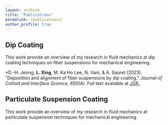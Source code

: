 ```yaml
---
layout: archive
title: "Publications"
permalink: /publications/
author_profile: true
---
```


## Dip Coating
This work provide an overview of my research in fluid mechanics at dip coating techniques on fiber suspensions
for mechanical engineering.

*D.-H. Jeong, **L. Xing**, M. Ka Ho Lee, N. Vani, & A. Sauret (2023). "Deposition and alignment of fiber suspensions by dip coating."
<i>Journal of Colloid and Interface Science, 650(A). </i> Full text available at <a href="https://www.sciencedirect.com/science/article/pii/S0021979723012079?via%3Dihub"> JGR </a>.

## Particulate Suspension Coating
This work provide an overview of my research in fluid mechanics at particulate suspension techniques
for mechanical engineering.
